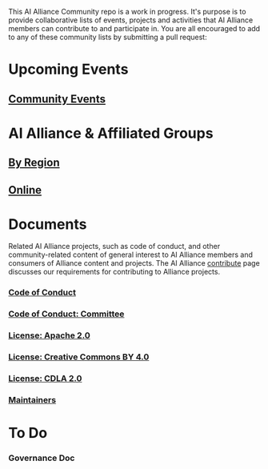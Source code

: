 This AI Alliance Community repo is a work in progress. It's purpose is to provide collaborative lists of events, projects and activities that AI Alliance members can contribute to and participate in. You are all encouraged to add to any of these community lists by submitting a pull request:

# Upcoming Events 

## [Community Events](https://github.com/The-AI-Alliance/community/blob/main/events/readme.md)

# AI Alliance & Affiliated Groups
## [By Region](https://github.com/The-AI-Alliance/community/blob/main/groups/regional.md)
## [Online](https://github.com/The-AI-Alliance/community/blob/main/online/office-hours.md)

# Documents
Related AI Alliance projects, such as code of conduct, and other community-related content of general interest to AI Alliance members and consumers of Alliance content and projects. The AI Alliance [contribute](https://thealliance.ai/contribute) page discusses our requirements for contributing to Alliance projects. 
### [Code of Conduct](https://github.com/The-AI-Alliance/community/blob/main/CODE_OF_CONDUCT.md)
### [Code of Conduct: Committee](https://github.com/The-AI-Alliance/community/blob/main/CODE_OF_CONDUCT_COMMITTEE.md)
### [License: Apache 2.0](https://github.com/The-AI-Alliance/community/blob/main/LICENSE.Apache-2.0)
### [License: Creative Commons BY 4.0](https://github.com/The-AI-Alliance/community/blob/main/LICENSE.CC-BY-4.0)
### [License: CDLA 2.0](https://github.com/The-AI-Alliance/community/blob/main/LICENSE.CDLA-2.0)
### [Maintainers](https://github.com/The-AI-Alliance/community/blob/main/MAINTAINERS.md)

# To Do
### Governance Doc
